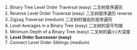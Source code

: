 1. Binary Tree Level Order Traversal (easy) 二叉树层序遍历
2. Reverse Level Order Traversal (easy) 二叉树层序遍历 reverse
3. Zigzag Traversal (medium) 二叉树的锯齿形层序遍历
4. Level Averages in a Binary Tree (easy) 二叉树的层平均值
5. Minimum Depth of a Binary Tree (easy) 二叉树的最小/大深度
6. **Level Order Successor (easy)**
7. Connect Level Order Siblings (medium)
